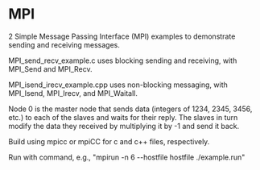 # MPI
2 Simple Message Passing Interface (MPI) examples to demonstrate sending and receiving messages.

MPI_send_recv_example.c uses blocking sending and receiving, with MPI_Send and MPI_Recv.

MPI_isend_irecv_example.cpp uses non-blocking messaging, with MPI_Isend, MPI_Irecv, and MPI_Waitall.

Node 0 is the master node that sends data (integers of 1234, 2345, 3456, etc.) to each of the slaves and waits for their reply. The slaves in turn modify the data they received by multiplying it by -1 and send it back.


Build using mpicc or mpiCC for c and c++ files, respectively.

Run with command, e.g., "mpirun -n 6 --hostfile hostfile ./example.run"

